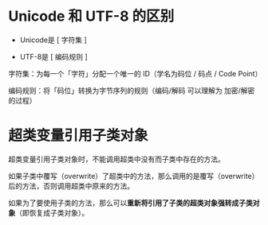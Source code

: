 # Unicode 和 UTF-8 的区别

* Unicode是 [ 字符集 ]

* UTF-8是 [ 编码规则 ]

  

字符集：为每一个「字符」分配一个唯一的 ID（学名为码位 / 码点 / Code Point）

编码规则：将「码位」转换为字节序列的规则（编码/解码 可以理解为 加密/解密 的过程）



# 超类变量引用子类对象

超类变量引用子类对象时，不能调用超类中没有而子类中存在的方法。

如果子类中覆写（overwrite）了超类中的方法，那么调用的是覆写（overwrite）后的方法，否则调用超类中原来的方法。

如果为了要使用子类的方法，那么可以**重新将引用了子类的超类对象强转成子类对象**（即恢复成子类对象）。